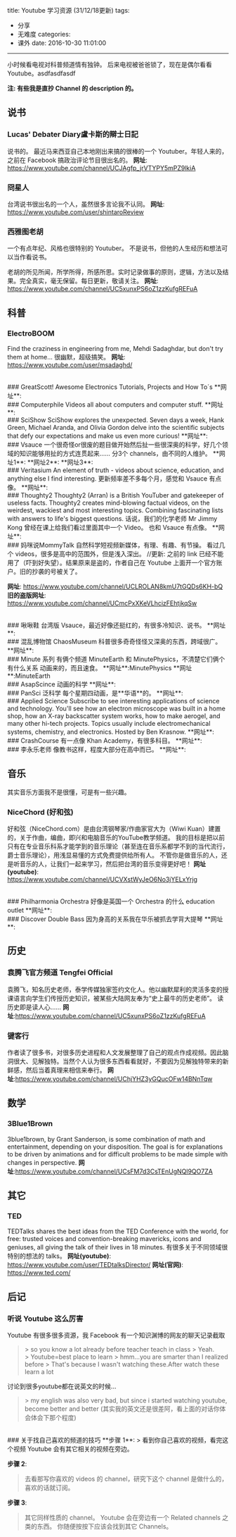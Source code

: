 title: Youtube 学习资源 (31/12/18更新)
tags:
  - 分享
  - 无难度
categories:
  - 课外
date: 2016-10-30 11:01:00
---
小时候看电视对科普频道情有独钟。
后来电视被爸爸锁了，现在是偶尔看看 Youtube。asdfasdfasdf
<!-- more -->

**注: 有些我是直抄 Channel 的 description 的。**

## 说书

### Lucas' Debater Diary盧卡斯的辯士日記
说书的。
最近马来西亚自己本地刚出来搞的很棒的一个 Youtuber。年轻人来的，之前在 Facebook 搞政治评论节目很出名的。
**网址**: <https://www.youtube.com/channel/UCJAgfp_jrVTYPY5mPZ9lkiA>

### 冏星人
台湾说书很出名的一个人，虽然很多言论我不认同。
**网址**: <https://www.youtube.com/user/shintaroReview>

### 西雅图老胡
一个有点年纪、风格也很特别的 Youtuber。
不是说书，但他的人生经历和想法可以当作看说书。

老胡的所见所闻，所学所得，所感所思。实时记录做事的原则，逻辑，方法以及结果。完全真实，毫无保留。每日更新，敬请关注。
**网址**: <https://www.youtube.com/channel/UC5xunxPS6oZ1zzKufgREFuA>

## 科普
### ElectroBOOM
Find the craziness in engineering from me, Mehdi Sadaghdar, but don't try them at home...
很幽默，超级搞笑。
**网址**: <https://www.youtube.com/user/msadaghd/>

<br>
### GreatScott!
Awesome Electronics Tutorials, Projects and How To´s
**网址**: <https://www.youtube.com/user/greatscottlab/>

<br>
### Computerphile
Videos all about computers and computer stuff.
**网址**: <hhttps://www.youtube.com/user/Computerphil/>

<br>
### SciShow
SciShow explores the unexpected. Seven days a week, Hank Green, Michael Aranda, and Olivia Gordon delve into the scientific subjects that defy our expectations and make us even more curious! 
**网址**: <https://www.youtube.com/user/scishow/>

<br>
### Vsauce
一个很奇怪or很废的题目做开始然后扯一些很深奥的科学，好几个领域的知识能够用扯的方式连贯起来……
分3个 channels，由不同的人维护。
**网址1**: <https://www.youtube.com/user/vsauce/>
**网址2**: <https://www.youtube.com/user/vsauce2/>
**网址3**: <https://www.youtube.com/user/vsauce3/>

<br>
### Veritasium
An element of truth - videos about science, education, and anything else I find interesting.
更新频率差不多每个月，感觉和 Vsauce 有点像。
**网址**: <https://www.youtube.com/user/1veritasium/>

<br>
### Thoughty2
Thoughty2 (Arran) is a British YouTuber and gatekeeper of useless facts. Thoughty2 creates mind-blowing factual videos, on the weirdest, wackiest and most interesting topics. Combining fascinating lists with answers to life's biggest questions.
话说，我们的化学老师 Mr Jimmy Kong 曾经在课上给我们看过里面其中一个 Video。
也和 Vsauce 有点像。
**网址**: <https://www.youtube.com/user/Thoughty2/>

<br>
### 妈咪说MommyTalk
自然科学短视频新媒体，有理、有趣、有节操。
看过几个 videos，很多是高中的范围外，但是浅入深出。
//更新: 之前的 link 已经不能用了（吓到好失望）。结果原来是盗的，作者自己在 Youtube 上面开一个官方账户。旧的抄袭的号被关了。

**网址**: <https://www.youtube.com/channel/UCLROLAN8kmU7tGQDs6KH-bQ>
**旧的盗版网址**: <https://www.youtube.com/channel/UCmcPxXKeVLhcizFEhtjkqSw>

<br>
### 啾啾鞋
台湾版 Vsauce，最近好像还挺红的，有很多冷知识、说书。
**网址**: <https://www.youtube.com/user/chuchushoeTW>

<br>
### 混乱博物馆 ChaosMuseum
科普很多奇奇怪怪又深奥的东西，跨域很广。
**网址**: <https://www.youtube.com/channel/UCsFM7d3CsTEnUgNQl9QO7ZA>

<br>
### Minute 系列
有俩个频道 MinuteEarth 和 MinutePhysics，不清楚它们俩个有什么关系
动画来的，而且速食。
**网址**:MinutePhysics <https://www.youtube.com/user/minutephysics/>
**网址**:MinuteEarth <https://www.youtube.com/user/minuteearth/>

<br>
### AsapScince
动画的科学
**网址**: <https://www.youtube.com/user/AsapSCIENCE/>

<br>
### PanSci 泛科学
每个星期四动画，是**华语**的。
**网址**: <https://www.youtube.com/user/pansci/>

<br>
### Applied Science
Subscribe to see interesting applications of science and technology. You'll see how an electron microscope was built in a home shop, how an X-ray backscatter system works, how to make aerogel, and many other hi-tech projects.  Topics usually include electromechanical systems, chemistry, and electronics. Hosted by Ben Krasnow.
**网址**: <https://www.youtube.com/user/bkraz333/>

<br>
### CrashCourse
有一点像 Khan Academy，有很多科目。
**网址**: <https://www.youtube.com/user/crashcourse/>

<br>
### 李永乐老师
像教书这样，程度大部分在高中而已。
**网址**: <https://www.youtube.com/channel/UCSs4A6HYKmHA2MG_0z-F0xw>


## 音乐
其实音乐方面我不是很懂，可是有一些兴趣。
<br>
### NiceChord (好和弦)
好和弦（NiceChord.com）是由台湾钢琴家/作曲家官大为（Wiwi Kuan）建置的，关于作曲，编曲，即兴和电脑音乐的YouTube教学频道。
我的目标是把以前只有在专业音乐科系才能学到的音乐理论（甚至连在音乐系都学不到的当代流行，爵士音乐理论），用浅显易懂的方式免费提供给所有人。
不管你是做音乐的人，还是听音乐的人，让我们一起来学习，然后把台湾的音乐变得更好吧！
**网址(youtube)**: <https://www.youtube.com/channel/UCVXstWyJeO6No3jYELxYrjg>

<br>
### Philharmonia Orchestra
好像是英国一个 Orchestra 的什么 education outlet
**网址**: <https://www.youtube.com/user/PhilharmoniaLondon/>

<br>
### Discover Double Bass
因为身高的关系我在华乐被抓去学背大提琴
**网址**: <https://www.youtube.com/user/DiscoverDoubleBass/>

## 历史
### 袁腾飞官方频道 Tengfei Official
袁腾飞，知名历史老师，泰学传媒独家签约文化人。他以幽默犀利的灵活多变的授课语言向学生们传授历史知识，被某些大陆网友奉为“史上最牛的历史老师”。 读历史即是读人心……
**网址**:<https://www.youtube.com/channel/UC5xunxPS6oZ1zzKufgREFuA>

### 键客行
作者读了很多书，对很多历史进程和人文发展整理了自己的观点作成视频。因此脑洞很大、见解独特。当然个人认为很多东西看看就好，不要因为见解独特带来的新鲜感，然后当着真理来相信来奉行。
**网址**:<https://www.youtube.com/channel/UChjYHZ3yGQucOFw14BNnTqw>


## 数学
### 3Blue1Brown
3blue1brown, by Grant Sanderson, is some combination of math and entertainment, depending on your disposition. The goal is for explanations to be driven by animations and for difficult problems to be made simple with changes in perspective.
**网址**:<https://www.youtube.com/channel/UCsFM7d3CsTEnUgNQl9QO7ZA>

## 其它
### TED
TEDTalks shares the best ideas from the TED Conference with the world, for free: trusted voices and convention-breaking mavericks, icons and geniuses, all giving the talk of their lives in 18 minutes.
有很多关于不同领域很特别的想法的 talks。
**网址(youtube)**: <https://www.youtube.com/user/TEDtalksDirector/>
**网址(官网)**: <https://www.ted.com/>

## 后记

### 听说 Youtube 这么厉害
Youtube 有很多很多资源，我 Facebook 有一个知识渊博的网友的聊天记录截取

> \> so you know a lot already before teacher teach in class
\> Yeah.<br>> Youtube=best place to learn
\> hmm...you are smarter than I realized before
\> That's because I wasn't watching these.After watch these learn a lot

讨论到很多youtube都在说英文的时候...

> \> my english was also very bad, but since i started watching youtube, become better and better
(其实我的英文还是很差阿，看上面的对话你体会体会下那个程度)

<br>
### 关于找自己喜欢的频道的技巧
**步骤 1**:
> 看到你自己喜欢的视频，看完这个视频 Youtube 会有其它相关的视频在旁边。

**步骤 2**:
> 去看那写你喜欢的 videos 的 channel，研究下这个 channel 是做什么的，喜欢的话就订阅。

**步骤 3**:
> 其它同样性质的 channel。
> Youtube 会在旁边有一个 Related channels 之类的东西。
> 你随便按按下应该会找到其它 Channels。
